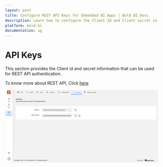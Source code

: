 ```yaml
---
layout: post
title: Configure REST API Keys for Embedded BI Apps | Bold BI Docs
description: Learn how to configure the Client Id and Client secret information of Bold BI that can be used for REST API authentication in your embedded BI Web applications.
platform: bold-bi
documentation: ug
---
```


# API Keys

This section provides the Client id and secret information that can be used for REST API authentication.

To know more about REST API, Click [here](/embedded-bi/rest-api-reference/interact-with-rest-api/)

![API Keys](/static/assets/multi-tenancy/images/api-keys.png)